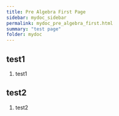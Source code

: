 ```yaml
---
title: Pre Algebra First Page
sidebar: mydoc_sidebar
permalink: mydoc_pre_algebra_first.html
summary: "test page"
folder: mydoc
---
```


## test1

1. test1

## test2

1. test2